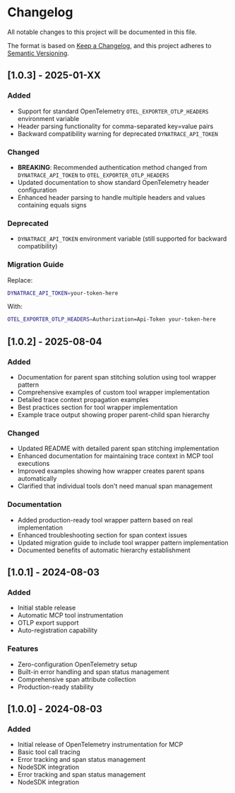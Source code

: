 # Changelog

All notable changes to this project will be documented in this file.

The format is based on [Keep a Changelog](https://keepachangelog.com/en/1.0.0/),
and this project adheres to [Semantic Versioning](https://semver.org/spec/v2.0.0.html).

## [1.0.3] - 2025-01-XX

### Added

- Support for standard OpenTelemetry `OTEL_EXPORTER_OTLP_HEADERS` environment variable
- Header parsing functionality for comma-separated key=value pairs
- Backward compatibility warning for deprecated `DYNATRACE_API_TOKEN`

### Changed

- **BREAKING**: Recommended authentication method changed from `DYNATRACE_API_TOKEN` to `OTEL_EXPORTER_OTLP_HEADERS`
- Updated documentation to show standard OpenTelemetry header configuration
- Enhanced header parsing to handle multiple headers and values containing equals signs

### Deprecated

- `DYNATRACE_API_TOKEN` environment variable (still supported for backward compatibility)

### Migration Guide

Replace:

```bash
DYNATRACE_API_TOKEN=your-token-here
```

With:

```bash
OTEL_EXPORTER_OTLP_HEADERS=Authorization=Api-Token your-token-here
```

## [1.0.2] - 2025-08-04

### Added

- Documentation for parent span stitching solution using tool wrapper pattern
- Comprehensive examples of custom tool wrapper implementation
- Detailed trace context propagation examples
- Best practices section for tool wrapper implementation
- Example trace output showing proper parent-child span hierarchy

### Changed

- Updated README with detailed parent span stitching implementation
- Enhanced documentation for maintaining trace context in MCP tool executions
- Improved examples showing how wrapper creates parent spans automatically
- Clarified that individual tools don't need manual span management

### Documentation

- Added production-ready tool wrapper pattern based on real implementation
- Enhanced troubleshooting section for span context issues
- Updated migration guide to include tool wrapper pattern implementation
- Documented benefits of automatic hierarchy establishment

## [1.0.1] - 2024-08-03

### Added

- Initial stable release
- Automatic MCP tool instrumentation
- OTLP export support
- Auto-registration capability

### Features

- Zero-configuration OpenTelemetry setup
- Built-in error handling and span status management
- Comprehensive span attribute collection
- Production-ready stability

## [1.0.0] - 2024-08-03

### Added

- Initial release of OpenTelemetry instrumentation for MCP
- Basic tool call tracing
- Error tracking and span status management
- NodeSDK integration
- Error tracking and span status management
- NodeSDK integration
